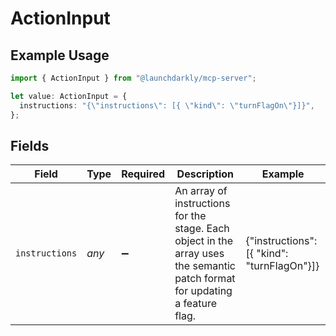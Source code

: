 # ActionInput

## Example Usage

```typescript
import { ActionInput } from "@launchdarkly/mcp-server";

let value: ActionInput = {
  instructions: "{\"instructions\": [{ \"kind\": \"turnFlagOn\"}]}",
};
```

## Fields

| Field                                                                                                                        | Type                                                                                                                         | Required                                                                                                                     | Description                                                                                                                  | Example                                                                                                                      |
| ---------------------------------------------------------------------------------------------------------------------------- | ---------------------------------------------------------------------------------------------------------------------------- | ---------------------------------------------------------------------------------------------------------------------------- | ---------------------------------------------------------------------------------------------------------------------------- | ---------------------------------------------------------------------------------------------------------------------------- |
| `instructions`                                                                                                               | *any*                                                                                                                        | :heavy_minus_sign:                                                                                                           | An array of instructions for the stage. Each object in the array uses the semantic patch format for updating a feature flag. | {"instructions": [{ "kind": "turnFlagOn"}]}                                                                                  |